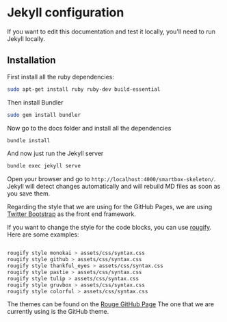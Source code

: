 # Jekyll configuration

If you want to edit this documentation and test it locally, you'll need to run Jekyll locally.

## Installation

First install all the ruby dependencies:

```bash
sudo apt-get install ruby ruby-dev build-essential
```

Then install Bundler

```bash
sudo gem install bundler
```

Now go to the docs folder and install all the dependencies

```bash
bundle install
```

And now just run the Jekyll server

```bash
bundle exec jekyll serve
```

Open your browser and go to `http://localhost:4000/smartbox-skeleton/`. Jekyll will detect changes automatically and will rebuild MD files as soon as you save them.

Regarding the style that we are using for the GitHub Pages, we are using [Twitter Bootstrap](https://getbootstrap.com/) as the front end framework.


If you want to change the style for the code blocks, you can use [rougify](https://github.com/jneen/rouge). Here are some examples:
```bash 

rougify style monokai > assets/css/syntax.css
rougify style github > assets/css/syntax.css
rougify style thankful_eyes > assets/css/syntax.css
rougify style pastie > assets/css/syntax.css
rougify style tulip > assets/css/syntax.css
rougify style gruvbox > assets/css/syntax.css
rougify style colorful > assets/css/syntax.css
```

The themes can be found on the [Rouge GitHub Page](https://github.com/jneen/rouge/tree/master/lib/rouge/themes)
The one that we are currently using is the GitHub theme. 